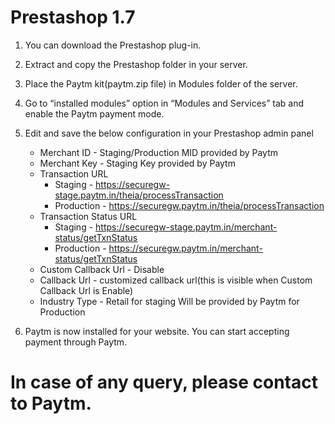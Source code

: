 # Prestashop 1.7
  
  1. You can download the Prestashop plug-in.
  2. Extract and copy the Prestashop folder in your server.
  3. Place the Paytm kit(paytm.zip file) in Modules folder of the server.
  4. Go to “installed modules” option in “Modules and Services” tab and enable the Paytm payment mode.
  5. Edit and save the below configuration in your Prestashop admin panel
      
      * Merchant ID             - Staging/Production MID provided by Paytm
      * Merchant Key            - Staging Key provided by Paytm
      * Transaction URL         
        * Staging     - https://securegw-stage.paytm.in/theia/processTransaction
        * Production  - https://securegw.paytm.in/theia/processTransaction
      * Transaction Status URL  
        * Staging     - https://securegw-stage.paytm.in/merchant-status/getTxnStatus
        * Production  - https://securegw.paytm.in/merchant-status/getTxnStatus
      * Custom Callback Url     - Disable
      * Callback Url            - customized callback url(this is visible when Custom Callback Url is Enable)
      * Industry Type           - Retail for staging
      		                      Will be provided by Paytm for Production 

  6. Paytm is now installed for your website. You can start accepting payment through Paytm.

# In case of any query, please contact to Paytm.